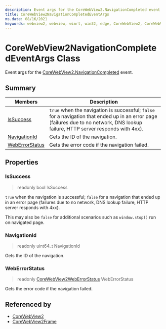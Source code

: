 ```yaml
---
description: Event args for the CoreWebView2.NavigationCompleted event.
title: CoreWebView2NavigationCompletedEventArgs
ms.date: 08/16/2021
keywords: webview2, webview, winrt, win32, edge, CoreWebView2, CoreWebView2Controller, browser control, edge html, CoreWebView2NavigationCompletedEventArgs
---
```


# CoreWebView2NavigationCompletedEventArgs Class



Event args for the [CoreWebView2.NavigationCompleted](corewebview2.md#navigationcompleted) event.

## Summary

Members|Description
--|--
[IsSuccess](#issuccess) | `true` when the navigation is successful; `false` for a navigation that ended up in an error page (failures due to no network, DNS lookup failure, HTTP server responds with 4xx).
[NavigationId](#navigationid) | Gets the ID of the navigation.
[WebErrorStatus](#weberrorstatus) | Gets the error code if the navigation failed.

## Properties

### IsSuccess

> readonly  bool IsSuccess

`true` when the navigation is successful; `false` for a navigation that ended up in an error page (failures due to no network, DNS lookup failure, HTTP server responds with 4xx).

This may also be `false` for additional scenarios such as `window.stop()` run on navigated page.

### NavigationId

> readonly  uint64_t NavigationId

Gets the ID of the navigation.

### WebErrorStatus

> readonly  [CoreWebView2WebErrorStatus](corewebview2weberrorstatus.md) WebErrorStatus

Gets the error code if the navigation failed.






## Referenced by

- [CoreWebView2](corewebview2.md)
- [CoreWebView2Frame](corewebview2frame.md)
